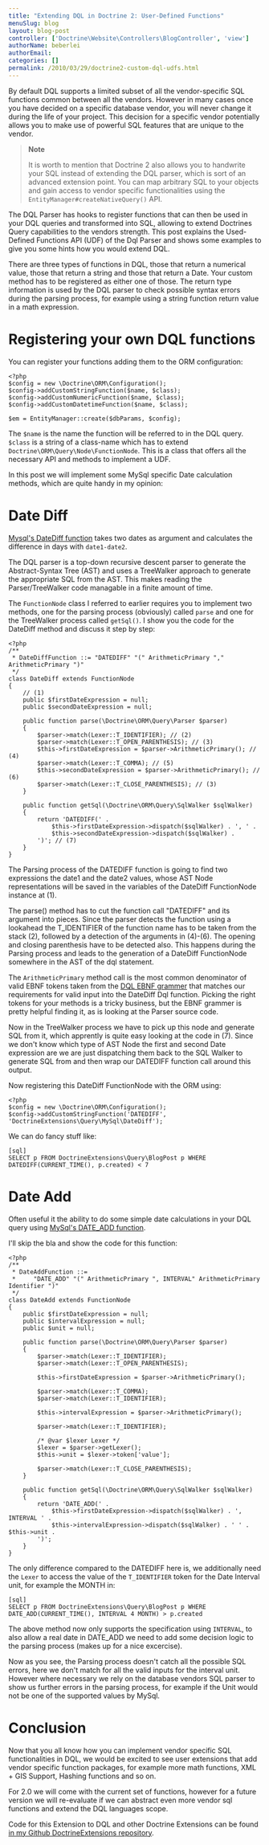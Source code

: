 ```yaml
---
title: "Extending DQL in Doctrine 2: User-Defined Functions"
menuSlug: blog
layout: blog-post
controller: ['Doctrine\Website\Controllers\BlogController', 'view']
authorName: beberlei
authorEmail:
categories: []
permalink: /2010/03/29/doctrine2-custom-dql-udfs.html
---
```

By default DQL supports a limited subset of all the vendor-specific SQL
functions common between all the vendors. However in many cases once you
have decided on a specific database vendor, you will never change it
during the life of your project. This decision for a specific vendor
potentially allows you to make use of powerful SQL features that are
unique to the vendor.

> **Note**
>
> It is worth to mention that Doctrine 2 also allows you to handwrite
> your SQL instead of extending the DQL parser, which is sort of an
> advanced extension point. You can map arbitrary SQL to your objects
> and gain access to vendor specific functionalities using the
> `EntityManager#createNativeQuery()` API.

The DQL Parser has hooks to register functions that can then be used in
your DQL queries and transformed into SQL, allowing to extend Doctrines
Query capabilities to the vendors strength. This post explains the
Used-Defined Functions API (UDF) of the Dql Parser and shows some
examples to give you some hints how you would extend DQL.

There are three types of functions in DQL, those that return a numerical
value, those that return a string and those that return a Date. Your
custom method has to be registered as either one of those. The return
type information is used by the DQL parser to check possible syntax
errors during the parsing process, for example using a string function
return value in a math expression.

Registering your own DQL functions
==================================

You can register your functions adding them to the ORM configuration:

~~~~ {.sourceCode .php}
<?php
$config = new \Doctrine\ORM\Configuration();
$config->addCustomStringFunction($name, $class);
$config->addCustomNumericFunction($name, $class);
$config->addCustomDatetimeFunction($name, $class);

$em = EntityManager::create($dbParams, $config);
~~~~

The `$name` is the name the function will be referred to in the DQL
query. `$class` is a string of a class-name which has to extend
`Doctrine\ORM\Query\Node\FunctionNode`. This is a class that offers all
the necessary API and methods to implement a UDF.

In this post we will implement some MySql specific Date calculation
methods, which are quite handy in my opinion:

Date Diff
=========

[Mysql's DateDiff
function](http://dev.mysql.com/doc/refman/5.1/en/date-and-time-functions.html#function_datediff)
takes two dates as argument and calculates the difference in days with
`date1-date2`.

The DQL parser is a top-down recursive descent parser to generate the
Abstract-Syntax Tree (AST) and uses a TreeWalker approach to generate
the appropriate SQL from the AST. This makes reading the
Parser/TreeWalker code managable in a finite amount of time.

The `FunctionNode` class I referred to earlier requires you to implement
two methods, one for the parsing process (obviously) called `parse` and
one for the TreeWalker process called `getSql()`. I show you the code
for the DateDiff method and discuss it step by step:

~~~~ {.sourceCode .php}
<?php
/**
 * DateDiffFunction ::= "DATEDIFF" "(" ArithmeticPrimary "," ArithmeticPrimary ")"
 */
class DateDiff extends FunctionNode
{
    // (1)
    public $firstDateExpression = null;
    public $secondDateExpression = null;

    public function parse(\Doctrine\ORM\Query\Parser $parser)
    {
        $parser->match(Lexer::T_IDENTIFIER); // (2)
        $parser->match(Lexer::T_OPEN_PARENTHESIS); // (3)
        $this->firstDateExpression = $parser->ArithmeticPrimary(); // (4)
        $parser->match(Lexer::T_COMMA); // (5)
        $this->secondDateExpression = $parser->ArithmeticPrimary(); // (6)
        $parser->match(Lexer::T_CLOSE_PARENTHESIS); // (3)
    }

    public function getSql(\Doctrine\ORM\Query\SqlWalker $sqlWalker)
    {
        return 'DATEDIFF(' .
            $this->firstDateExpression->dispatch($sqlWalker) . ', ' .
            $this->secondDateExpression->dispatch($sqlWalker) .
        ')'; // (7)
    }
}
~~~~

The Parsing process of the DATEDIFF function is going to find two
expressions the date1 and the date2 values, whose AST Node
representations will be saved in the variables of the DateDiff
FunctionNode instance at (1).

The parse() method has to cut the function call "DATEDIFF" and its
argument into pieces. Since the parser detects the function using a
lookahead the T\_IDENTIFIER of the function name has to be taken from
the stack (2), followed by a detection of the arguments in (4)-(6). The
opening and closing parenthesis have to be detected also. This happens
during the Parsing process and leads to the generation of a DateDiff
FunctionNode somewhere in the AST of the dql statement.

The `ArithmeticPrimary` method call is the most common denominator of
valid EBNF tokens taken from the [DQL EBNF
grammer](http://www.doctrine-project.org/documentation/manual/2_0/en/dql-doctrine-query-language#ebnf)
that matches our requirements for valid input into the DateDiff Dql
function. Picking the right tokens for your methods is a tricky
business, but the EBNF grammer is pretty helpful finding it, as is
looking at the Parser source code.

Now in the TreeWalker process we have to pick up this node and generate
SQL from it, which apprently is quite easy looking at the code in (7).
Since we don't know which type of AST Node the first and second Date
expression are we are just dispatching them back to the SQL Walker to
generate SQL from and then wrap our DATEDIFF function call around this
output.

Now registering this DateDiff FunctionNode with the ORM using:

~~~~ {.sourceCode .php}
<?php
$config = new \Doctrine\ORM\Configuration();
$config->addCustomStringFunction('DATEDIFF', 'DoctrineExtensions\Query\MySql\DateDiff');
~~~~

We can do fancy stuff like:

    [sql]
    SELECT p FROM DoctrineExtensions\Query\BlogPost p WHERE DATEDIFF(CURRENT_TIME(), p.created) < 7

Date Add
========

Often useful it the ability to do some simple date calculations in your
DQL query using [MySql's DATE\_ADD
function](http://dev.mysql.com/doc/refman/5.1/en/date-and-time-functions.html#function_date-add).

I'll skip the bla and show the code for this function:

~~~~ {.sourceCode .php}
<?php
/**
 * DateAddFunction ::=
 *     "DATE_ADD" "(" ArithmeticPrimary ", INTERVAL" ArithmeticPrimary Identifier ")"
 */
class DateAdd extends FunctionNode
{
    public $firstDateExpression = null;
    public $intervalExpression = null;
    public $unit = null;

    public function parse(\Doctrine\ORM\Query\Parser $parser)
    {
        $parser->match(Lexer::T_IDENTIFIER);
        $parser->match(Lexer::T_OPEN_PARENTHESIS);

        $this->firstDateExpression = $parser->ArithmeticPrimary();

        $parser->match(Lexer::T_COMMA);
        $parser->match(Lexer::T_IDENTIFIER);

        $this->intervalExpression = $parser->ArithmeticPrimary();

        $parser->match(Lexer::T_IDENTIFIER);

        /* @var $lexer Lexer */
        $lexer = $parser->getLexer();
        $this->unit = $lexer->token['value'];

        $parser->match(Lexer::T_CLOSE_PARENTHESIS);
    }

    public function getSql(\Doctrine\ORM\Query\SqlWalker $sqlWalker)
    {
        return 'DATE_ADD(' .
            $this->firstDateExpression->dispatch($sqlWalker) . ', INTERVAL ' .
            $this->intervalExpression->dispatch($sqlWalker) . ' ' . $this->unit .
        ')';
    }
}
~~~~

The only difference compared to the DATEDIFF here is, we additionally
need the `Lexer` to access the value of the `T_IDENTIFIER` token for the
Date Interval unit, for example the MONTH in:

    [sql]
    SELECT p FROM DoctrineExtensions\Query\BlogPost p WHERE DATE_ADD(CURRENT_TIME(), INTERVAL 4 MONTH) > p.created

The above method now only supports the specification using `INTERVAL`,
to also allow a real date in DATE\_ADD we need to add some decision
logic to the parsing process (makes up for a nice excercise).

Now as you see, the Parsing process doesn't catch all the possible SQL
errors, here we don't match for all the valid inputs for the interval
unit. However where necessary we rely on the database vendors SQL parser
to show us further errors in the parsing process, for example if the
Unit would not be one of the supported values by MySql.

Conclusion
==========

Now that you all know how you can implement vendor specific SQL
functionalities in DQL, we would be excited to see user extensions that
add vendor specific function packages, for example more math functions,
XML + GIS Support, Hashing functions and so on.

For 2.0 we will come with the current set of functions, however for a
future version we will re-evaluate if we can abstract even more vendor
sql functions and extend the DQL languages scope.

Code for this Extension to DQL and other Doctrine Extensions can be
found [in my Github DoctrineExtensions
repository](http://github.com/beberlei/DoctrineExtensions).
